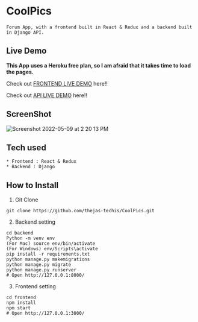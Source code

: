# CoolPics



```
Forum App, with a frontend built in React & Redux and a backend built in Django API.
```

## Live Demo

**This App uses a Heroku free plan, so I am afraid that it takes time to load the pages.**

Check out [FRONTEND LIVE DEMO](https://frontend-coolpics.herokuapp.com/) here!!

Check out [API LIVE DEMO](https://backend-coolpics.herokuapp.com/) here!!

## ScreenShot
![Screenshot 2022-05-09 at 2 20 13 PM](https://user-images.githubusercontent.com/100840312/167374805-d69ea350-b539-439e-b224-d6ac6d0cab88.png)

## Tech used

```
* Frontend : React & Redux
* Backend : Django
```

## How to Install

1. Git Clone

```
git clone https://github.com/thejas-techis/CoolPics.git
```

2. Backend setting

```
cd backend
Python -m venv env
(For Mac) source env/bin/activate
(For Windows) env/Scripts\activate
pip install -r requirements.txt
python manage.py makemigrations
python manage.py migrate
python manage.py runserver
# Open http://127.0.0.1:8000/
```

3. Frontend setting

```
cd frontend
npm install
npm start
# Open http://127.0.0.1:3000/
```
